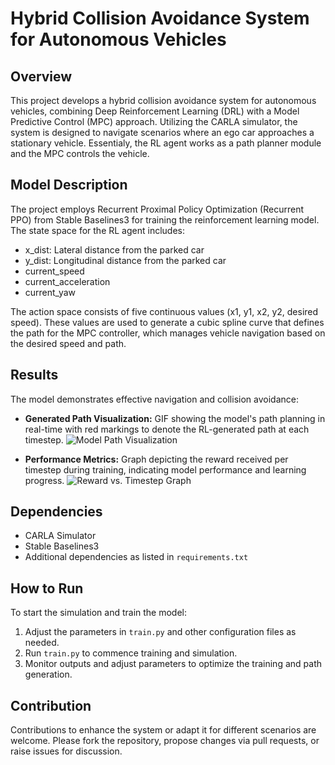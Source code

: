 # Hybrid Collision Avoidance System for Autonomous Vehicles

## Overview
This project develops a hybrid collision avoidance system for autonomous vehicles, combining Deep Reinforcement Learning (DRL) with a Model Predictive Control (MPC) approach. Utilizing the CARLA simulator, the system is designed to navigate scenarios where an ego car approaches a stationary vehicle. Essentialy, the RL agent works as a path planner module and the MPC controls the vehicle.

## Model Description
The project employs Recurrent Proximal Policy Optimization (Recurrent PPO) from Stable Baselines3 for training the reinforcement learning model. The state space for the RL agent includes:
- x_dist: Lateral distance from the parked car
- y_dist: Longitudinal distance from the parked car
- current_speed
- current_acceleration
- current_yaw

The action space consists of five continuous values (x1, y1, x2, y2, desired speed). These values are used to generate a cubic spline curve that defines the path for the MPC controller, which manages vehicle navigation based on the desired speed and path.

## Results
The model demonstrates effective navigation and collision avoidance:
- **Generated Path Visualization:** GIF showing the model's path planning in real-time with red markings to denote the RL-generated path at each timestep.
  ![Model Path Visualization](https://github.com/gustavomoers/CollisionAvoidance-Carla-DRL-MPC/assets/69984472/b0fe0cac-d43e-4742-9cc0-f1b667ffff0d)


- **Performance Metrics:** Graph depicting the reward received per timestep during training, indicating model performance and learning progress.
![Reward vs. Timestep Graph](https://github.com/gustavomoers/CollisionAvoidance-Carla-DRL-MPC/assets/69984472/82b01e0b-80b6-422a-a86d-16896246b7a9)

## Dependencies
- CARLA Simulator
- Stable Baselines3
- Additional dependencies as listed in `requirements.txt`

## How to Run
To start the simulation and train the model:
1. Adjust the parameters in `train.py` and other configuration files as needed.
2. Run `train.py` to commence training and simulation.
3. Monitor outputs and adjust parameters to optimize the training and path generation.

## Contribution
Contributions to enhance the system or adapt it for different scenarios are welcome. Please fork the repository, propose changes via pull requests, or raise issues for discussion.
